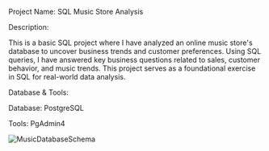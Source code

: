 Project Name: SQL Music Store Analysis

Description:

This is a basic SQL project where I have analyzed an online music store's database to uncover business trends and customer preferences. 
Using SQL queries, I have answered key business questions related to sales, customer behavior, and music trends. 
This project serves as a foundational exercise in SQL for real-world data analysis.

Database & Tools:

Database: PostgreSQL

Tools: PgAdmin4

![MusicDatabaseSchema](https://github.com/user-attachments/assets/b7797a35-2c88-4c54-8fc5-4f772637b83d)
